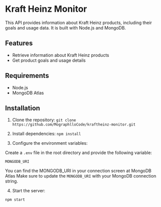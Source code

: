 # Kraft Heinz Monitor

This API provides information about Kraft Heinz products, including their goals and usage data. It is built with Node.js and MongoDB.

## Features

- Retrieve information about Kraft Heinz products
- Get product goals and usage details

## Requirements

- Node.js
- MongoDB Atlas

## Installation

1. Clone the repository:
   `git clone https://github.com/MographlloCode/kraftheinz-monitor.git`

2. Install dependencies:
   `npm install`

3. Configure the environment variables:

Create a `.env` file in the root directory and provide the following variable:

`MONGODB_URI`

You can find the MONGODB_URI in your connection screen at MongoDB Atlas
Make sure to update the `MONGODB_URI` with your MongoDB connection string.

4. Start the server:

`npm start`
